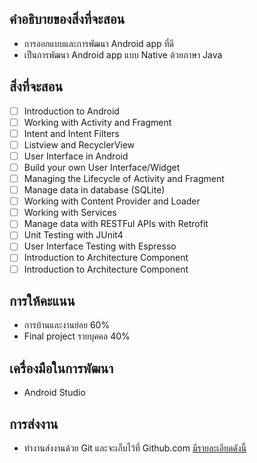 ## คำอธิบายของสิ่งที่จะสอน
* การออกแบบและการพัฒนา Android app ที่ดี
* เป็นการพัฒนา Android app แบบ Native ด้วยภาษา Java

## สิ่งที่จะสอน

* [ ] Introduction to Android
* [ ] Working with Activity and Fragment
* [ ] Intent and Intent Filters
* [ ] Listview and RecyclerView
* [ ] User Interface in Android
* [ ] Build your own User Interface/Widget
* [ ] Managing the Lifecycle of Activity and Fragment
* [ ] Manage data in database (SQLite)
* [ ] Working with Content Provider and Loader
* [ ] Working with Services
* [ ] Manage data with RESTFul APIs with Retrofit
* [ ] Unit Testing with JUnit4
* [ ] User Interface Testing with Espresso
* [ ] Introduction to Architecture Component
* [ ] Introduction to Architecture Component

## การให้คะแนน
* การบ้านและงานย่อย 60%
* Final project รายบุคคล 40%

## เครื่องมือในการพัฒนา
* Android Studio

## การส่งงาน
* ทำงานส่งงานด้วย Git และจะเก็บไว้ที่ Github.com [มีรายละเอียดดังนี้]()
